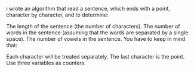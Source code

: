 i wrote an algorithm that read a sentence, which ends with a point, character by character, and to determine:

The length of the sentence (the number of characters).
The number of words in the sentence (assuming that the words are separated by a single space).
The number of vowels in the sentence.
You have to keep in mind that: 

Each character will be treated separately.
The last character is the point.
Use three variables as counters.
